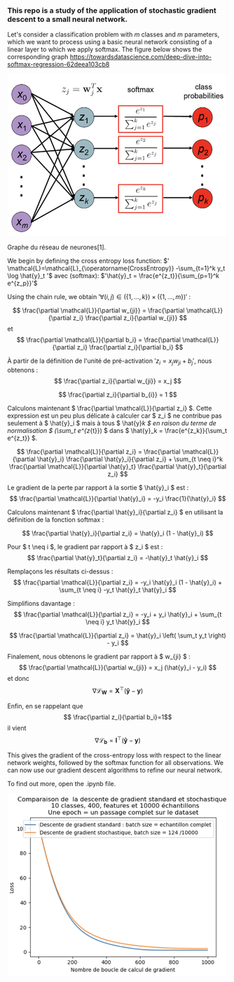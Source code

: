 ### This repo is a study of the application of stochastic gradient descent to a small neural network.

Let's consider a classification problem with $m$ classes and $m$ parameters, which we want to process using a basic neural network consisting of a linear layer to which we apply softmax. The figure below shows the corresponding graph https://towardsdatascience.com/deep-dive-into-softmax-regression-62deea103cb8


 ![network](/img/SLSFM.png)
 
Graphe du réseau de neurones[1].


We begin by defining the cross entropy loss function:
$' \mathcal{L}=\mathcal{L}_{\operatorname{CrossEntropy}} -\sum_{t=1}^k y_t \log \hat{y}_t '$
avec (softmax):
 $'\hat{y}_t = \frac{e^{z_t}}{\sum_{p=1}^k e^{z_p}}'$

Using the chain rule, we obtain $'\forall (i,j) \in (\lbrace 1,...,k \rbrace )\times (\lbrace 1,...,m\rbrace) '$ : 


$$ \frac{\partial \mathcal{L}}{\partial w_{ji}} = \frac{\partial \mathcal{L}}{\partial z_i} \frac{\partial z_i}{\partial w_{ji}} $$
et 
$$ \frac{\partial \mathcal{L}}{\partial b_i} = \frac{\partial \mathcal{L}}{\partial z_i} \frac{\partial z_i}{\partial b_i} $$

À partir de la définition de l'unité de pré-activation $' z_i =x_j w_{ji} + b_j '$, nous obtenons :
$$ \frac{\partial z_i}{\partial w_{ji}} = x_j $$

$$ \frac{\partial z_i}{\partial b_{i}} = 1 $$

Calculons maintenant $ \frac{\partial \mathcal{L}}{\partial z_i} $. Cette expression est un peu plus délicate à calculer car $ z_i $ ne contribue pas seulement à $ \hat{y}_i $ mais à tous $ \hat{y}_k $ en raison du terme de normalisation $ (\sum_t e^{z_{t}}) $ dans $ \hat{y}_k = \frac{e^{z_k}}{\sum_t e^{z_t}} $.



$$ \frac{\partial \mathcal{L}}{\partial z_i} = \frac{\partial \mathcal{L}}{\partial \hat{y}_i} \frac{\partial \hat{y}_i}{\partial z_i} + \sum_{t \neq i}^k \frac{\partial \mathcal{L}}{\partial \hat{y}_t} \frac{\partial \hat{y}_t}{\partial z_i} $$

Le gradient de la perte par rapport à la sortie $ \hat{y}_i $ est :
$$ \frac{\partial \mathcal{L}}{\partial \hat{y}_i} = -y_i \frac{1}{\hat{y}_i} $$

Calculons maintenant $ \frac{\partial \hat{y}_i}{\partial z_i} $ en utilisant la définition de la fonction softmax :

$$ \frac{\partial \hat{y}_i}{\partial z_i} = \hat{y}_i (1 - \hat{y}_i) $$

Pour $ t \neq i $, le gradient par rapport à $ z_i $ est :
$$ \frac{\partial \hat{y}_t}{\partial z_i} = -\hat{y}_t \hat{y}_i $$

Remplaçons les résultats ci-dessus :
$$ \frac{\partial \mathcal{L}}{\partial z_i} = -y_i \hat{y}_i (1 - \hat{y}_i) + \sum_{t \neq i} -y_t \hat{y}_t \hat{y}_i $$

Simplifions davantage :
$$ \frac{\partial \mathcal{L}}{\partial z_i} = -y_i + y_i \hat{y}_i + \sum_{t \neq i} y_t \hat{y}_i $$

$$ \frac{\partial \mathcal{L}}{\partial z_i} = \hat{y}_i \left( \sum_t y_t \right) - y_i $$

Finalement, nous obtenons le gradient par rapport à $ w_{ji} $ :
$$ \frac{\partial \mathcal{L}}{\partial w_{ji}} = x_j (\hat{y}_i - y_i) $$
et donc $$\nabla \mathcal{L}_\textbf{W}=\textbf{X}^\top(\mathbf{\hat{y}} - \mathbf{y})$$


Enfin, en se rappelant que $$ \frac{\partial z_i}{\partial b_i}=1$$  il vient $$ \nabla \mathcal{L}_{\mathbf{b}} = \mathbf{I}^\top(\mathbf{\hat{y}} - \mathbf{y})$$


This gives the gradient of the cross-entropy loss with respect to the linear network weights, followed by the softmax function for all observations.
We can now use our gradient descent algorithms to refine our neural network.

To find out more, open the .ipynb file.


![descente](img/COMPSTOSTDLOOP.png)